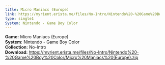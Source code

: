 ```yaml
---
title: Micro Maniacs (Europe)
link: https://myrient.erista.me/files/No-Intro/Nintendo%20-%20Game%20Boy%20Color/Micro%20Maniacs%20(Europe).zip
type: single1
System: Nintendo - Game Boy Color
---
```

<b>Game:</b> Micro Maniacs (Europe)<br>
<b>System:</b> Nintendo - Game Boy Color<br>
<b>Collection:</b> No-Intro<br>
<b>Download:</b> https://myrient.erista.me/files/No-Intro/Nintendo%20-%20Game%20Boy%20Color/Micro%20Maniacs%20(Europe).zip